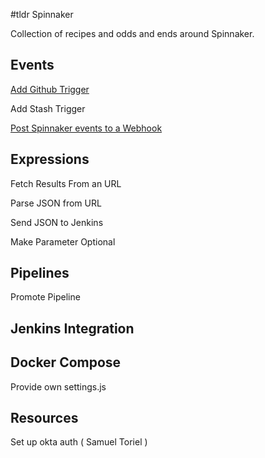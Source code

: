 #tldr Spinnaker

Collection of recipes and odds and ends around Spinnaker.

## Events

[Add Github Trigger](events/github.md)

Add Stash Trigger

[Post Spinnaker events to a Webhook](events/webhooks.md)

## Expressions

Fetch Results From an URL

Parse JSON from URL

Send JSON to Jenkins

Make Parameter Optional

## Pipelines

Promote Pipeline

## Jenkins Integration

## Docker Compose

Provide own settings.js

## Resources

Set up okta auth ( Samuel Toriel )
